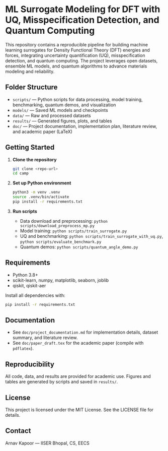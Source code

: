 # ML Surrogate Modeling for DFT with UQ, Misspecification Detection, and Quantum Computing

This repository contains a reproducible pipeline for building machine learning surrogates for Density Functional Theory (DFT) energies and forces, integrating uncertainty quantification (UQ), misspecification detection, and quantum computing. The project leverages open datasets, ensemble ML models, and quantum algorithms to advance materials modeling and reliability.

## Folder Structure

- `scripts/` — Python scripts for data processing, model training, benchmarking, quantum demos, and visualization
- `models/` — Saved ML models and checkpoints
- `data/` — Raw and processed datasets
- `results/` — Generated figures, plots, and tables
- `doc/` — Project documentation, implementation plan, literature review, and academic paper (LaTeX)

## Getting Started

1. **Clone the repository**

   ```bash
   git clone <repo-url>
   cd camp
   ```

2. **Set up Python environment**

   ```bash
   python3 -m venv .venv
   source .venv/bin/activate
   pip install -r requirements.txt
   ```

3. **Run scripts**

   - Data download and preprocessing: `python scripts/download_preprocess_mp.py`
   - Model training: `python scripts/train_surrogate.py`
   - UQ and benchmarking: `python scripts/train_surrogate_with_uq.py`, `python scripts/evaluate_benchmark.py`
   - Quantum demos: `python scripts/quantum_angle_demo.py`

## Requirements

- Python 3.8+
- scikit-learn, numpy, matplotlib, seaborn, joblib
- qiskit, qiskit-aer

Install all dependencies with:

```bash
pip install -r requirements.txt
```

## Documentation

- See `doc/project_documentation.md` for implementation details, dataset summary, and literature review.
- See `doc/paper_draft.tex` for the academic paper (compile with `pdflatex`).

## Reproducibility

All code, data, and results are provided for academic use. Figures and tables are generated by scripts and saved in `results/`.

## License

This project is licensed under the MIT License. See the LICENSE file for details.

## Contact

Arnav Kapoor — IISER Bhopal, CS, EECS
